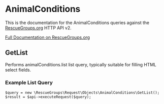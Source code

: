 # AnimalConditions

This is the documentation for the AnimalConditions queries against the [RescueGroups.org](https://www.rescuegroups.org/) HTTP API v2.

[Full Documentation on RescueGroups.org](https://userguide.rescuegroups.org/display/APIDG/Object+definitions#Objectdefinitions-animalConditions)

## GetList


Performs animalConditions.list list query, typically suitable for filling HTML select fields.

### Example List Query

    $query = new \RescueGroups\Request\Objects\AnimalConditions\GetList();
    $result = $api->executeRequest($query);






